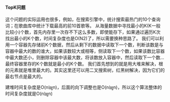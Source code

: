 #### TopK问题
这个问题的实际运用也很多，例如，在搜索引擎中，统计搜索最热门的10个查询词；在歌曲库中统计下载最高的前10首歌等。
从海量数据中寻找最小的K(K一般比较小)个数，首先内存里一次存不下这么多数，即使能存下，如果通过遍历K次找出最小的K个数，时间复杂度也是O(N2)了，所以需要换种思路了。
我们可以利用一个容器先存储前K个数据，然后从剩下的数据中读取下一个数，判断该数是与容器中最大的数的谁大，如果该数较大或相等，侧读取下一个数，如果该数比容器中最大数还小，则删除容器中该最大数，将该数放入容器中，然后读取下一个数...最终容器里存的K个数就是最小的K个数。
我们首先想到的就是用大堆来解决，根的元素就是堆里最大的。其实这里还可以用二叉搜索树，红黑树解决，因为它们的最右节点是最大的。

建堆时间复杂度是O(n㏒n)，后面的向下调整也是O(n㏒n)，所以这个算法整体的时间复杂度就是O(n㏒n)
